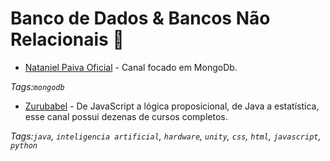 # Banco de Dados & Bancos Não Relacionais 💾


- [Nataniel Paiva Oficial](https://bit.ly/2EL5gDF) - Canal focado em MongoDb.

_Tags:`mongodb`_

- [Zurubabel](https://www.youtube.com/channel/UCqWo_iZvIALqgmXkzJ8S0Sg) - De JavaScript a lógica proposicional, de Java a estatística, esse canal possui dezenas de cursos completos.

_Tags:`java`, `inteligencia artificial`, `hardware`, `unity`, `css`, `html`, `javascript`, `python`_
